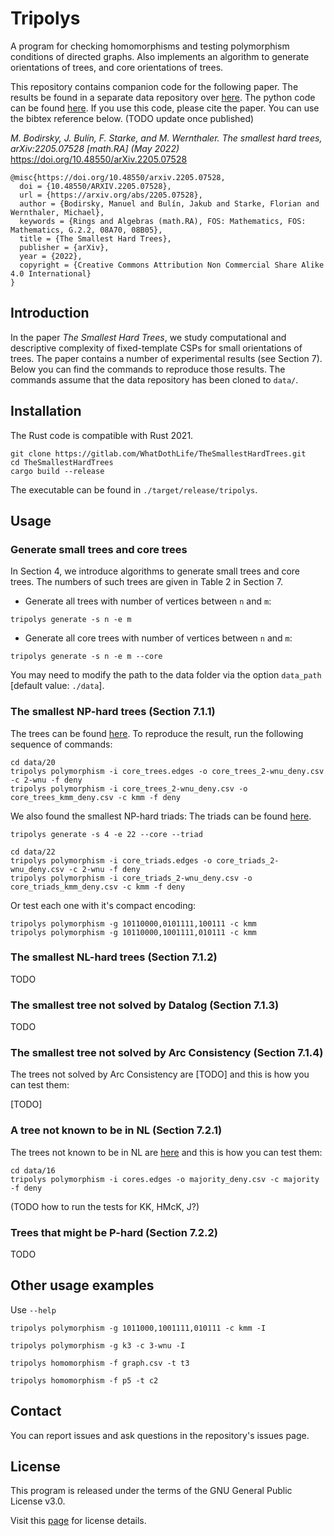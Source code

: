 Tripolys
====================================

A program for checking homomorphisms and testing polymorphism conditions of
directed graphs. Also implements an algorithm to generate orientations of trees,
and core orientations of trees. 

This repository contains companion code for the following paper. The results  be
found in a separate data repository over
[here](https://github.com/WhatDothLife/HardTreesData). The python code can be
found [here](https://github.com/Zerwas/TheSmallestHardTreesPython).  If you use
this code, please cite the paper. You can use the bibtex reference below. (TODO
update once published)

_M. Bodirsky, J. Bulín, F. Starke, and M. Wernthaler. The smallest hard trees, arXiv:2205.07528 [math.RA] (May 2022)_
https://doi.org/10.48550/arXiv.2205.07528
 
```
@misc{https://doi.org/10.48550/arxiv.2205.07528,
  doi = {10.48550/ARXIV.2205.07528},
  url = {https://arxiv.org/abs/2205.07528},
  author = {Bodirsky, Manuel and Bulín, Jakub and Starke, Florian and Wernthaler, Michael},  
  keywords = {Rings and Algebras (math.RA), FOS: Mathematics, FOS: Mathematics, G.2.2, 08A70, 08B05},  
  title = {The Smallest Hard Trees},
  publisher = {arXiv},
  year = {2022},
  copyright = {Creative Commons Attribution Non Commercial Share Alike 4.0 International}
}
```

Introduction
-----------------
In the paper *The Smallest Hard Trees*, we study computational and descriptive
complexity of fixed-template CSPs for small orientations of trees. The paper
contains a number of experimental results (see Section 7). Below you can find
the commands to reproduce those results. The commands assume that the data
repository has been cloned to `data/`.

Installation
-----------------
The Rust code is compatible with Rust 2021.

```
git clone https://gitlab.com/WhatDothLife/TheSmallestHardTrees.git
cd TheSmallestHardTrees
cargo build --release
```
The executable can be found in `./target/release/tripolys`.


Usage
-----------------

### Generate small trees and core trees
In Section 4, we introduce algorithms to generate small trees and core trees.
The numbers of such trees are given in Table 2 in Section 7.

- Generate all trees with number of vertices between `n` and `m`:
```
tripolys generate -s n -e m
```

- Generate all core trees with number of vertices between `n` and `m`:
  
```
tripolys generate -s n -e m --core
```

You may need to modify the path to the data folder via the option `data_path`
[default value: `./data`]. 

### The smallest NP-hard trees (Section 7.1.1) 

The trees can be found
[here](https://github.com/WhatDothLife/HardTreesData/blob/master/20/core_trees_kmm_deny.csv).
To reproduce the result, run the following sequence of commands:

```
cd data/20
tripolys polymorphism -i core_trees.edges -o core_trees_2-wnu_deny.csv -c 2-wnu -f deny
tripolys polymorphism -i core_trees_2-wnu_deny.csv -o core_trees_kmm_deny.csv -c kmm -f deny
```

We also found the smallest NP-hard triads: 
The triads can be found [here](https://github.com/WhatDothLife/HardTreesData/blob/master/22/core_triads_kmm_deny.csv).

```
tripolys generate -s 4 -e 22 --core --triad
```

```
cd data/22
tripolys polymorphism -i core_triads.edges -o core_triads_2-wnu_deny.csv -c 2-wnu -f deny
tripolys polymorphism -i core_triads_2-wnu_deny.csv -o core_triads_kmm_deny.csv -c kmm -f deny
```

Or test each one with it's compact encoding:

```
tripolys polymorphism -g 10110000,0101111,100111 -c kmm
tripolys polymorphism -g 10110000,1001111,010111 -c kmm
```


### The smallest NL-hard trees (Section 7.1.2)

TODO

### The smallest tree not solved by Datalog (Section 7.1.3)

TODO

### The smallest tree not solved by Arc Consistency (Section 7.1.4)

The trees not solved by Arc Consistency are
[TODO]
and this is how you can test them:

[TODO]


### A tree not known to be in NL (Section 7.2.1)

The trees not known to be in NL are
[here](https://github.com/WhatDothLife/HardTreesData/blob/master/16/core_trees_majority_deny.csv)
and this is how you can test them:

```
cd data/16
tripolys polymorphism -i cores.edges -o majority_deny.csv -c majority -f deny
```

(TODO how to run the tests for KK, HMcK, J?)

### Trees that might be P-hard (Section 7.2.2)

TODO

Other usage examples
-----------------
Use `--help`
```
tripolys polymorphism -g 1011000,1001111,010111 -c kmm -I
```
```
tripolys polymorphism -g k3 -c 3-wnu -I
```
```
tripolys homomorphism -f graph.csv -t t3
```
```
tripolys homomorphism -f p5 -t c2
```

Contact
-----------------
You can report issues and ask questions in the repository's issues page. 

License
-----------------
This program is released under the terms of the GNU General Public License v3.0.

Visit this [page](http://gnugpl.org/) for license details.
